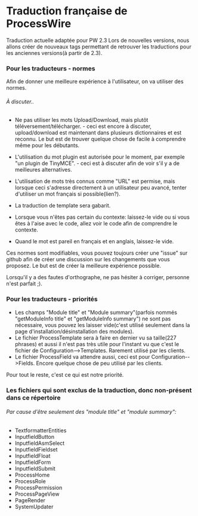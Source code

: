 # Traduction française de ProcessWire

Traduction actuelle adaptée pour PW 2.3
Lors de nouvelles versions, nous allons créer de nouveaux tags permettant de retrouver les traductions pour les anciennes versions(à partir de 2.3).

### Pour les traducteurs - normes

Afin de donner une meilleure expérience à l'utilisateur, on va utiliser des normes.

###### À discuter..
- Ne pas utiliser les mots Upload/Download, mais plutôt téléversement/télécharger. - ceci est encore à discuter, upload/download est maintenant dans plusieurs dictionnaires et est reconnu. Le but est de trouver quelque chose de facile à comprendre même pour les débutants.
- L'utilisation du mot plugin est autorisée pour le moment, par exemple "un plugin de TinyMCE". - ceci est à discuter afin de voir s'il y a de meilleures alternatives.
- L'utilisation de mots très connus comme "URL" est permise, mais lorsque ceci s'adresse directement à un utilisateur peu avancé, tenter d'utiliser un mot français si possible(lien?).
- La traduction de template sera gabarit.

- Lorsque vous n'êtes pas certain du contexte: laissez-le vide ou si vous êtes à l'aise avec le code, allez voir le code afin de comprendre le contexte.
- Quand le mot est pareil en français et en anglais, laissez-le vide.


Ces normes sont modifiables, vous pouvez toujours créer une "issue" sur github afin de créer une discussion sur les changements que vous proposez. Le but est de créer la meilleure expérience possible.

Lorsqu'il y a des fautes d'orthographe, ne pas hésiter à corriger, personne n'est parfait ;).

### Pour les traducteurs - priorités

- Les champs "Module title" et "Module summary"(parfois nommés "getModuleInfo title" et "getModuleInfo summary") ne sont pas nécessaire, vous pouvez les laisser vide(c'est utilisé seulement dans la page d'installation/désinstallation des modules).
- Le fichier ProcessTemplate sera à faire en dernier vu sa taille(227 phrases) et aussi il n'est pas très utile pour l'instant vu que c'est le fichier de Configuration-->Templates. Rarement utilisé par les clients.
- Le fichier ProcessField va attendre aussi, ceci est pour Configuration-->Fields. Encore quelque chose de peu utilisé par les clients.

Pour tout le reste, c'est ce qui est notre priorité.


### Les fichiers qui sont exclus de la traduction, donc non-présent dans ce répertoire

###### Par cause d'être seulement des "module title" et "module summary":
- TextformatterEntities
- InputfieldButton
- InputfieldAsmSelect
- InputfieldFieldset
- InputfieldFloat
- InputfieldForm
- InputfieldSubmit
- ProcessHome
- ProcessRole
- ProcessPermission
- ProcessPageView
- PageRender
- SystemUpdater
